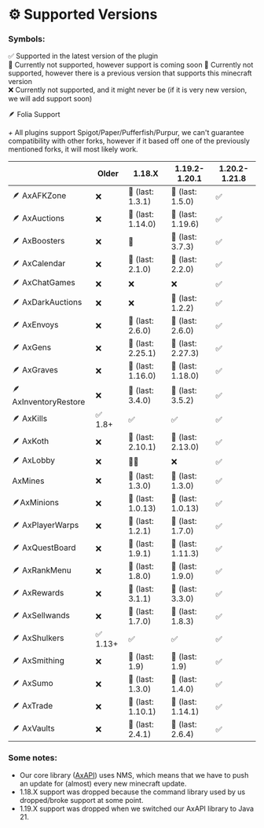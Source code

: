# ⚙️ Supported Versions

### Symbols:

✅ Supported in the latest version of the plugin\
🔎 Currently not supported, however support is coming soon
🔨 Currently not supported, however there is a previous version that supports this minecraft version\
❌ Currently not supported, and it might never be (if it is very new version, we will add support soon)

🪶 Folia Support

*+* All plugins support Spigot/Paper/Pufferfish/Purpur, we can't guarantee compatibility with other forks, however if it based off one of the previously mentioned forks, it will most likely work.

|                       | Older   | 1.18.X            | 1.19.2-1.20.1     | 1.20.2-1.21.8 |
|-----------------------|---------|-------------------|-------------------|---------------|
| 🪶 AxAFKZone          | ❌       | 🔨 (last: 1.3.1)  | 🔨 (last: 1.5.0)  | ✅️            |
| 🪶 AxAuctions         | ❌       | 🔨 (last: 1.14.0) | 🔨 (last: 1.19.6) | ✅             |
| 🪶 AxBoosters         | ❌       | 🔨                | 🔨 (last: 3.7.3)  | ✅             |
| 🪶 AxCalendar         | ❌       | 🔨 (last: 2.1.0)  | 🔨 (last: 2.2.0)  | ✅             |
| 🪶 AxChatGames        | ❌       | ❌                 | ❌                 | ✅             |
| 🪶 AxDarkAuctions     | ❌       | ❌                 | 🔨 (last: 1.2.2)  | ✅             |
| 🪶 AxEnvoys           | ❌       | 🔨 (last: 2.6.0)  | 🔨 (last: 2.6.0)  | ✅             |
| 🪶 AxGens             | ❌       | 🔨 (last: 2.25.1) | 🔨 (last: 2.27.3) | ✅             |
| 🪶 AxGraves           | ❌       | 🔨 (last: 1.16.0) | 🔨 (last: 1.18.0) | ✅             |
| 🪶 AxInventoryRestore | ❌       | 🔨 (last: 3.4.0)  | 🔨 (last: 3.5.2)  | ✅             |
| 🪶 AxKills            | ✅ 1.8+  | ✅                 | ✅                 | ✅             |
| 🪶 AxKoth             | ❌       | 🔨 (last: 2.10.1) | 🔨 (last: 2.13.0) | ✅             |
| 🪶 AxLobby            | ❌       | 🔨❌               | ❌                 | ✅             |
| AxMines               | ❌       | 🔨 (last: 1.3.0)  | 🔨 (last: 1.3.0)  | ✅             |
| 🪶AxMinions           | ❌       | 🔨 (last: 1.0.13) | 🔨 (last: 1.0.13) | ✅             |
| 🪶 AxPlayerWarps      | ❌       | 🔨 (last: 1.2.1)  | 🔨 (last: 1.7.0)  | ✅             |
| 🪶 AxQuestBoard       | ❌       | 🔨 (last: 1.9.1)  | 🔨 (last: 1.11.3) | ✅             |
| 🪶 AxRankMenu         | ❌       | 🔨 (last: 1.8.0)  | 🔨 (last: 1.9.0)  | ✅             |
| 🪶 AxRewards          | ❌       | 🔨 (last: 3.1.1)  | 🔨 (last: 3.3.0)  | ✅             |
| 🪶 AxSellwands        | ❌       | 🔨 (last: 1.7.0)  | 🔨 (last: 1.8.3)  | ✅             |
| 🪶 AxShulkers         | ✅ 1.13+ | ✅                 | ✅                 | ✅             |
| 🪶 AxSmithing         | ❌       | 🔨 (last: 1.9)    | 🔨 (last: 1.9)    | ✅             |
| 🪶 AxSumo             | ❌       | 🔨 (last: 1.3.0)  | 🔨 (last: 1.4.0)  | ✅             |
| 🪶 AxTrade            | ❌       | 🔨 (last: 1.10.1) | 🔨 (last: 1.14.1) | ✅             |
| 🪶 AxVaults           | ❌       | 🔨 (last: 2.4.1)  | 🔨 (last: 2.6.4)  | ✅             |

### Some notes:
- Our core library ([AxAPI](https://github.com/Artillex-Studios/AxAPI)) uses NMS, which means that we have to push an update for (almost) every new minecraft update.
- 1.18.X support was dropped because the command library used by us dropped/broke support at some point.
- 1.19.X support was dropped when we switched our AxAPI library to Java 21.